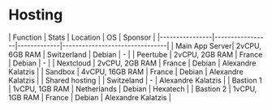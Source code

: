 # Hosting

| Function       | Stats           | Location    | OS        | Sponsor            |
|----------------|-----------------|-------------|--------------------------------|
| Main App Server| 2vCPU, 6GB RAM  | Switzerland | Debian    | -                  |
| Peertube       | 2vCPU, 2GB RAM  | France      | Debian    | -                  |
| Nextcloud      | 2vCPU, 2GB RAM  | France      | Debian    | Alexandre Kalatzis |
| Sandbox        | 4vCPU, 16GB RAM | France      | Debian    | Alexandre Kalatzis |
| Shared hosting |                 | Switzeland  | -         | Alexandre Kalatzis |
| Bastion 1      | 1vCPU, 1GB RAM  | Netherlands | Debian    | Hexatech           |
| Bastion 2      | 1vCPU, 1GB RAM  | France      | Debian    | Alexandre Kalatzis |
